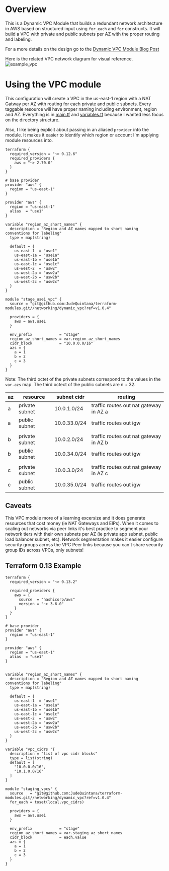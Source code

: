 # Overview

This is a Dynamic VPC Module that builds a redundant network
architecture in AWS based on structured input using `for_each` and `for`
constructs. It will build a VPC with private and public subnets per AZ with the
proper routing and labeling.

For a more details on the design go to the [Dynamic VPC Module Blog Post](https://jq1.io/posts/dynamic_vpc/)

Here is the related VPC network diagram for visual reference.
![example_vpc](https://docs.aws.amazon.com/vpc/latest/userguide/images/nat-gateway-diagram.png)

# Using the VPC module

This configuration will create a VPC in the us-east-1 region with a NAT Gatway per AZ with
routing for each private and public subnets. Every taggable resource
will have proper naming including environment, region and AZ. Everything
is in [main.tf](https://github.com/JudeQuintana/terraform-modules/blob/master/networking/dynamic_vpc/main.tf) and
[variables.tf](https://github.com/JudeQuintana/terraform-modules/blob/master/networking/dynamic_vpc/variables.tf)
because I wanted less focus on the directory structure.

Also, I like being explicit about passing in an aliased `provider` into the module. It makes it
easier to identify which region or account I'm applying module resources into.
```
terraform {
  required_version = "~> 0.12.6"
  required_providers {
    aws = "~> 2.70.0"
  }
}

# base provider
provider "aws" {
  region = "us-east-1"
}

provider "aws" {
  region = "us-east-1"
  alias  = "use1"
}

variable "region_az_short_names" {
  description = "Region and AZ names mapped to short naming conventions for labeling"
  type = map(string)

  default = {
    us-east-1  = "use1"
    us-east-1a = "use1a"
    us-east-1b = "use1b"
    us-east-1c = "use1c"
    us-west-2  = "usw2"
    us-west-2a = "usw2a"
    us-west-2b = "usw2b"
    us-west-2c = "usw2c"
  }
}

module "stage_use1_vpc" {
  source = "git@github.com:JudeQuintana/terraform-modules.git//networking/dynamic_vpc?ref=v1.0.4"

  providers = {
    aws = aws.use1
  }

  env_prefix            = "stage"
  region_az_short_names = var.region_az_short_names
  cidr_block            = "10.0.0.0/16"
  azs = {
    a = 1
    b = 2
    c = 3
  }
}
```

Note: The third octet of the private subnets correspond to the values in the
`var.azs` map. The third octect of the public subnets are n + 32.

| az | resource |  subnet cidr | routing
| ----------- | ----------- | ----------- | ----------- |
| a | private subnet| 10.0.1.0/24| traffic routes out nat gateway in AZ a
| a | public subnet|  10.0.33.0/24| traffic routes out igw
| | | |
| b | private subnet| 10.0.2.0/24| traffic routes out nat gateway in AZ b
| b | public subnet|  10.0.34.0/24| traffic routes out igw
| | | |
| c | private subnet| 10.0.3.0/24| traffic routes out nat gateway in AZ c
| c | public subnet|  10.0.35.0/24| traffic routes out igw

## Caveats

This VPC module more of a learning excersize and it does generate resources that cost money (ie NAT Gateways and EIPs).
When it comes to scaling out networks via peer links it's best practice to segment your network tiers with their own subnets per AZ (ie
private app subnet, public load balancer subnet, etc). Network segmentation makes it easier configure security groups across the VPC Peer links
because you can't share security group IDs across VPCs, only subnets!

## Terraform 0.13 Example

```
terraform {
  required_version = "~> 0.13.2"

  required_providers {
    aws = {
      source  = "hashicorp/aws"
      version = "~> 3.6.0"
    }
  }
}

# base provider
provider "aws" {
  region = "us-east-1"
}

provider "aws" {
  region = "us-east-1"
  alias  = "use1"
}


variable "region_az_short_names" {
  description = "Region and AZ names mapped to short naming conventions for labeling"
  type = map(string)

  default = {
    us-east-1  = "use1"
    us-east-1a = "use1a"
    us-east-1b = "use1b"
    us-east-1c = "use1c"
    us-west-2  = "usw2"
    us-west-2a = "usw2a"
    us-west-2b = "usw2b"
    us-west-2c = "usw2c"
  }
}

variable "vpc_cidrs "{
  description = "list of vpc cidr blocks"
  type = list(string)
  default = [
    "10.0.0.0/16",
    "10.1.0.0/16"
  ]
}

module "staging_vpcs" {
  source   = "git@github.com:JudeQuintana/terraform-modules.git//networking/dynamic_vpc?ref=v1.0.4"
  for_each = toset(local.vpc_cidrs)

  providers = {
    aws = aws.use1
  }

  env_prefix            = "stage"
  region_az_short_names = var.staging_az_short_names
  cidr_block            = each.value
  azs = {
    a = 1
    b = 2
    c = 3
  }
}

```

